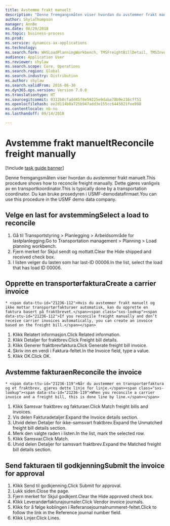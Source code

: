 ```yaml
--- 
title: Avstemme frakt manuelt
description: "Denne fremgangsmåten viser hvordan du avstemmer frakt manuelt."
author: ShylaThompson
manager: AnnBe
ms.date: 08/29/2018
ms.topic: business-process
ms.prod: 
ms.service: dynamics-ax-applications
ms.technology: 
ms.search.form: WHSLoadPlanningWorkbench, TMSFreightBillDetail, TMSInvoiceTable, TMSFreightBillInvoiceReconcile, TMSInvoiceJournal, LedgerJournalTable, LedgerJournalTransDaily
audience: Application User
ms.reviewer: shylaw
ms.search.scope: Core, Operations
ms.search.region: Global
ms.search.industry: Distribution
ms.author: shylaw
ms.search.validFrom: 2016-06-30
ms.dyn365.ops.version: Version 7.0.0
ms.translationtype: HT
ms.sourcegitcommit: 0312b8cfadd45f8e59225e9daba78b9e216cff51
ms.openlocfilehash: ee2d114b0a725b947add3e155cc6445021fee998
ms.contentlocale: nb-no
ms.lasthandoff: 09/14/2018

---
```

# <a name="reconcile-freight-manually"></a><span data-ttu-id="21236-103">Avstemme frakt manuelt</span><span class="sxs-lookup"><span data-stu-id="21236-103">Reconcile freight manually</span></span>

[!include [task guide banner](../../includes/task-guide-banner.md)]

<span data-ttu-id="21236-104">Denne fremgangsmåten viser hvordan du avstemmer frakt manuelt.</span><span class="sxs-lookup"><span data-stu-id="21236-104">This procedure shows how to reconcile freight manually.</span></span> <span data-ttu-id="21236-105">Dette gjøres vanligvis av en transportkoordinator.</span><span class="sxs-lookup"><span data-stu-id="21236-105">This is typically done by a transportation coordinator.</span></span> <span data-ttu-id="21236-106">Du kan bruke prosedyren i USMF-demodatafirmaet.</span><span class="sxs-lookup"><span data-stu-id="21236-106">You can use this procedure in the USMF demo data company.</span></span>


## <a name="select-a-load-to-reconcile"></a><span data-ttu-id="21236-107">Velge en last for avstemming</span><span class="sxs-lookup"><span data-stu-id="21236-107">Select a load to reconcile</span></span>
1. <span data-ttu-id="21236-108">Gå til Transportstyring > Planlegging > Arbeidsområde for lastplanlegging.</span><span class="sxs-lookup"><span data-stu-id="21236-108">Go to Transportation management > Planning > Load planning workbench.</span></span>
2. <span data-ttu-id="21236-109">Fjern merket for Skjul sendt og mottatt.</span><span class="sxs-lookup"><span data-stu-id="21236-109">Clear the Hide shipped and received check box.</span></span> 
3. <span data-ttu-id="21236-110">I listen velger du lasten som har last-ID 00006.</span><span class="sxs-lookup"><span data-stu-id="21236-110">In the list, select the load that has load ID 00006.</span></span>

## <a name="create-a-carrier-invoice"></a><span data-ttu-id="21236-111">Opprette en transportørfaktura</span><span class="sxs-lookup"><span data-stu-id="21236-111">Create a carrier invoice</span></span>
    * <span data-ttu-id="21236-112">Hvis du avstemmer frakt manuelt og ikke mottar transportørfakturaer automatisk, kan du opprette en faktura basert på fraktbrevet.</span><span class="sxs-lookup"><span data-stu-id="21236-112">If you reconcile freight manually and don’t receive carrier invoices automatically, you can create an invoice based on the freight bill.</span></span>  
1. <span data-ttu-id="21236-113">Klikk Relatert informasjon.</span><span class="sxs-lookup"><span data-stu-id="21236-113">Click Related information.</span></span>
2. <span data-ttu-id="21236-114">Klikk Detaljer for fraktbrev.</span><span class="sxs-lookup"><span data-stu-id="21236-114">Click Freight bill details.</span></span>
3. <span data-ttu-id="21236-115">Klikk Generer fraktbrevfaktura.</span><span class="sxs-lookup"><span data-stu-id="21236-115">Click Generate freight bill invoice.</span></span>
4. <span data-ttu-id="21236-116">Skriv inn en verdi i Faktura-feltet.</span><span class="sxs-lookup"><span data-stu-id="21236-116">In the Invoice field, type a value.</span></span>
5. <span data-ttu-id="21236-117">Klikk OK.</span><span class="sxs-lookup"><span data-stu-id="21236-117">Click OK.</span></span>

## <a name="reconcile-the-invoice"></a><span data-ttu-id="21236-118">Avstemme fakturaen</span><span class="sxs-lookup"><span data-stu-id="21236-118">Reconcile the invoice</span></span>
    * <span data-ttu-id="21236-119">Når du avstemmer en transportørfaktura og et fraktbrev, gjøres dette linje for linje.</span><span class="sxs-lookup"><span data-stu-id="21236-119">When you reconcile a carrier invoice and a freight bill, this is done line by line.</span></span>  
1. <span data-ttu-id="21236-120">Klikk Samsvar fraktbrev og fakturaer.</span><span class="sxs-lookup"><span data-stu-id="21236-120">Click Match freight bills and invoices.</span></span>
2. <span data-ttu-id="21236-121">Vis delen Fakturadetaljer.</span><span class="sxs-lookup"><span data-stu-id="21236-121">Expand the Invoice details section.</span></span>
3. <span data-ttu-id="21236-122">Utvid delen Detaljer for ikke-samsvart fraktbrev.</span><span class="sxs-lookup"><span data-stu-id="21236-122">Expand the Unmatched freight bill details section.</span></span>
4. <span data-ttu-id="21236-123">Merk den valgte raden i listen.</span><span class="sxs-lookup"><span data-stu-id="21236-123">In the list, mark the selected row.</span></span>
5. <span data-ttu-id="21236-124">Klikk Samsvar.</span><span class="sxs-lookup"><span data-stu-id="21236-124">Click Match.</span></span>
6. <span data-ttu-id="21236-125">Utvid delen Detaljer for samsvart fraktbrev.</span><span class="sxs-lookup"><span data-stu-id="21236-125">Expand the Matched freight bill details section.</span></span>

## <a name="submit-the-invoice-for-approval"></a><span data-ttu-id="21236-126">Send fakturaen til godkjenning</span><span class="sxs-lookup"><span data-stu-id="21236-126">Submit the invoice for approval</span></span>
1. <span data-ttu-id="21236-127">Klikk Send til godkjenning.</span><span class="sxs-lookup"><span data-stu-id="21236-127">Click Submit for approval.</span></span>
2. <span data-ttu-id="21236-128">Lukk siden.</span><span class="sxs-lookup"><span data-stu-id="21236-128">Close the page.</span></span>
3. <span data-ttu-id="21236-129">Fjern merket for Skjul godkjent.</span><span class="sxs-lookup"><span data-stu-id="21236-129">Clear the Hide approved check box.</span></span> 
4. <span data-ttu-id="21236-130">Klikk Leverandørfakturajournaler.</span><span class="sxs-lookup"><span data-stu-id="21236-130">Click Vendor invoice journals.</span></span>
5. <span data-ttu-id="21236-131">Klikk for å følge koblingen i Referansejournalnummeret-feltet.</span><span class="sxs-lookup"><span data-stu-id="21236-131">Click to follow the link in the Reference journal number field.</span></span>
6. <span data-ttu-id="21236-132">Klikk Linjer.</span><span class="sxs-lookup"><span data-stu-id="21236-132">Click Lines.</span></span>


